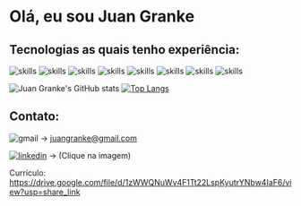 # Olá, eu sou Juan Granke <br/>

## Tecnologias as quais tenho experiência:
![skills](https://img.shields.io/badge/JavaScript-F7DF1E?style=for-the-badge&logo=javascript&logoColor=black)
![skills](https://img.shields.io/badge/Node.js-43853D?style=for-the-badge&logo=node.js&logoColor=white)
![skills](https://img.shields.io/badge/Oracle-F80000?style=for-the-badge&logo=oracle&logoColor=black)
![skills](https://img.shields.io/badge/GIT-E44C30?style=for-the-badge&logo=git&logoColor=white)
![skills](https://img.shields.io/badge/Python-14354C?style=for-the-badge&logo=python&logoColor=white)
![skills](https://img.shields.io/badge/HTML5-E34F26?style=for-the-badge&logo=html5&logoColor=white)
![skills](https://img.shields.io/badge/CSS3-1572B6?style=for-the-badge&logo=css3&logoColor=white)
![skills](https://img.shields.io/badge/Vue.js-35495E?style=for-the-badge&logo=vue.js&logoColor=4FC08D)

![Juan Granke's GitHub stats](https://github-readme-stats.vercel.app/api?username=juangranke&show_icons=true&theme=radical)
[![Top Langs](https://github-readme-stats.vercel.app/api/top-langs/?username=juangranke&layout=compact)](https://github.com/anuraghazra/github-readme-stats)

## Contato:

![gmail](https://img.shields.io/badge/Gmail-D14836?style=for-the-badge&logo=gmail&logoColor=white) -> juangranke@gmail.com

[![linkedin](https://img.shields.io/badge/LinkedIn-0077B5?style=for-the-badge&logo=linkedin&logoColor=white)](https://www.linkedin.com/in/juan-granke/) -> (Clique na imagem)

Currículo: https://drive.google.com/file/d/1zWWQNuWv4F1Tt22LspKyutrYNbw4IaF6/view?usp=share_link

